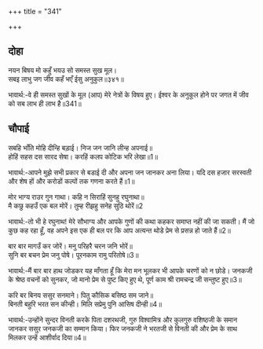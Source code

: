 +++
title = "341"

+++
## दोहा
नयन बिषय मो कहुँ भयउ सो समस्त सुख मूल।  
सबइ लाभु जग जीव कहँ भएँ ईसु अनुकुल॥३४१॥  

भावार्थ:-वे ही समस्त सुखों के मूल (आप) मेरे नेत्रों के विषय हुए। ईश्वर के अनुकूल होने पर जगत में जीव को सब लाभ ही लाभ है॥341॥



## चौपाई
सबहि भाँति मोहि दीन्हि बड़ाई। निज जन जानि लीन्ह अपनाई॥  
होहिं सहस दस सारद सेषा। करहिं कलप कोटिक भरि लेखा॥1॥  

भावार्थ:-आपने मुझे सभी प्रकार से बडाई दी और अपना जन जानकर अना लिया। यदि दस हजार सरस्वती और शेष हों और करोडों कल्पों तक गणना करते हैं॥1॥

मोर भाग्य राउर गुन गाथा। कहि न सिराहिं सुनहु रघुनाथा॥  
मै कछु कहउँ एक बल मोरें। तुम्ह रीझहु सनेह सुठि थोरें॥2  

भावार्थ:-तो भी हे रघुनाथ! मेरे सौभाग्य और आपके गुणों की कथा कहकर समाप्त नहीं की जा सकती। मैं जो कुछ कह रहा हूँ, वह अपने इस एक ही बल पर कि आप अत्यन्त थोडे प्रेम से प्रसन्न हो जाते हैं॥2॥

बार बार मागउँ कर जोरें। मनु परिहरै चरन जनि भोरें॥  
सुनि बर बचन प्रेम जनु पोषे। पूरनकाम रामु परितोषे॥3॥  

भावार्थ:-मैं बार बार हाथ जोडकर यह माँगता हूँ कि मेरा मन भूलकर भी आपके चरणों को न छोडे। जनकजी के श्रेष्ठ वचनों को सुनकर, जो मानो प्रेम से पुष्ट किए हुए थे, पूर्ण काम श्री रामचन्द्र जी सन्तुष्ट हुए॥3॥

करि बर बिनय ससुर सनमाने। पितु कौसिक बसिष्ठ सम जाने॥  
बिनती बहुरि भरत सन कीन्ही। मिलि सप्रेमु पुनि आसिष दीन्ही॥4॥  

भावार्थ:-उन्होंने सुन्दर विनती करके पिता दशरथजी, गुरु विश्वामित्र और कुलगुरु वशिष्ठजी के समान जानकर ससुर जनकजी का सम्मान किया। फिर जनकजी ने भरतजी से विनती की और प्रेम के साथ मिलकर उन्हें आशीर्वाद दिया॥4॥

